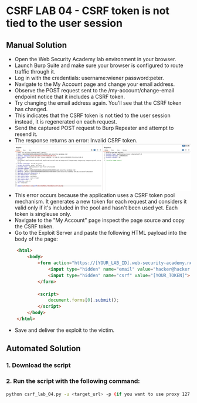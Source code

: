# CSRF LAB 04 - CSRF token is not tied to the user session

## Manual Solution

- Open the Web Security Academy lab environment in your browser.
- Launch Burp Suite and make sure your browser is configured to route traffic through it.
- Log in with the credentials: username:wiener password:peter.
- Navigate to the My Account page and change your email address.
- Observe the POST request sent to the /my-account/change-email endpoint notice that it includes a CSRF token.
- Try changing the email address again. You'll see that the CSRF token has changed.
- This indicates that the CSRF token is not tied to the user session instead, it is regenerated on each request.
- Send the captured POST request to Burp Repeater and attempt to resend it.
- The response returns an error: Invalid CSRF token.
![Request Screenshot](images/request.PNG)
- This error occurs because the application uses a CSRF token pool mechanism. It generates a new token for each request and considers it valid only if it's included in the pool and hasn't been used yet. Each token is singleuse only.
- Navigate to the "My Account" page inspect the page source and copy the CSRF token.
- Go to the Exploit Server and paste the following HTML payload into the body of the page:
```html
    <html>
        <body>
            <form action="https://[YOUR_LAB_ID].web-security-academy.net/my-account/change-email" method="POST">
                <input type="hidden" name="email" value="hacker@hacker.com">
                <input type="hidden" name="csrf" value="[YOUR_TOKEN]">
            </form>

            <script>
                document.forms[0].submit();
            </script>
        </body>
    </html>
```
- Save and deliver the exploit to the victim.
## Automated Solution

### 1. Download the script
### 2. Run the script with the following command:
```sh
python csrf_lab_04.py -u <target_url> -p (if you want to use proxy 127.0.0.1:8080)
```
